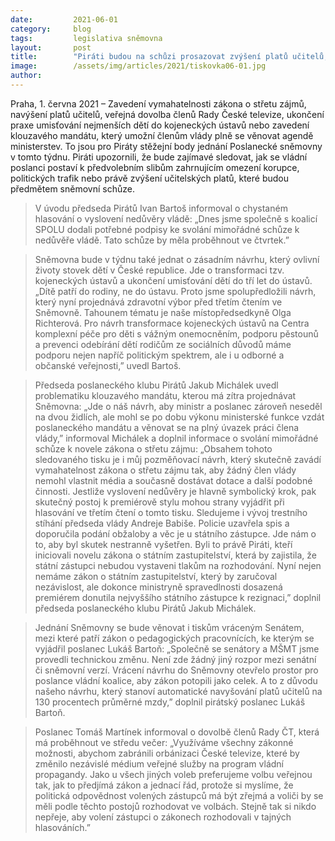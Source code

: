 ```yaml
---
date:         2021-06-01
category:     blog
tags:         legislativa sněmovna
layout:       post
title:        "Piráti budou na schůzi prosazovat zvýšení platů učitelů, vymahatelnost zákona o střetu zájmů a konec umisťování nejmenších dětí do kojeneckých ústavů"
image:        /assets/img/articles/2021/tiskovka06-01.jpg
author:       
---
```

 
 

Praha, 1. června 2021 – Zavedení vymahatelnosti zákona o střetu zájmů, navýšení platů učitelů, veřejná dovolba členů Rady České televize, ukončení praxe umisťování nejmenších dětí do kojeneckých ústavů nebo zavedení klouzavého mandátu, který umožní členům vlády plně se věnovat agendě ministerstev. To jsou pro Piráty stěžejní body jednání Poslanecké sněmovny v tomto týdnu. Piráti upozornili, že bude zajímavé sledovat, jak se vládní poslanci postaví k předvolebním slibům zahrnujícím omezení korupce, politických trafik nebo právě zvýšení učitelských platů, které budou předmětem sněmovní schůze. 

> V úvodu předseda Pirátů Ivan Bartoš informoval o chystaném hlasování o vyslovení nedůvěry vládě: „Dnes jsme společně s koalicí SPOLU dodali potřebné podpisy ke svolání mimořádné schůze k nedůvěře vládě. Tato schůze by měla proběhnout ve čtvrtek.”

> Sněmovna bude v týdnu také jednat o zásadním návrhu, který ovlivní životy stovek dětí v České republice. Jde o transformaci tzv. kojeneckých ústavů a ukončení umisťování dětí do tří let do ústavů. „Dítě patří do rodiny, ne do ústavu. Proto jsme spolupředložili návrh, který nyní projednává zdravotní výbor před třetím čtením ve Sněmovně. Tahounem tématu je naše místopředsedkyně Olga Richterová. Pro návrh transformace kojeneckých ústavů na Centra komplexní péče pro děti s vážným onemocněním, podporu pěstounů a prevenci odebírání dětí rodičům ze sociálních důvodů máme podporu nejen napříč politickým spektrem, ale i u odborné a občanské veřejnosti,” uvedl Bartoš.

> Předseda poslaneckého klubu Pirátů Jakub Michálek uvedl problematiku klouzavého mandátu, kterou má zítra projednávat Sněmovna: „Jde o náš návrh, aby ministr a poslanec zároveň neseděl na dvou židlích, ale mohl se po dobu výkonu ministerské funkce vzdát poslaneckého mandátu a věnovat se na plný úvazek práci člena vlády,” informoval Michálek a doplnil informace o svolání mimořádné schůze k novele zákona o střetu zájmu: „Obsahem tohoto sledovaného tisku je i můj pozměňovací návrh, který skutečně zavádí vymahatelnost zákona o střetu zájmu tak, aby žádný člen vlády nemohl vlastnit média a současně dostávat dotace a další podobné činnosti. Jestliže vyslovení nedůvěry je hlavně symbolický krok, pak skutečný postoj k premiérově stylu mohou strany vyjádřit při hlasování ve třetím čtení o tomto tisku. Sledujeme i vývoj trestního stíhání předseda vlády Andreje Babiše. Policie uzavřela spis a doporučila podání obžaloby a věc je u státního zástupce. Jde nám o to, aby byl skutek nestranně vyšetřen. Byli to právě Piráti, kteří iniciovali novelu zákona o státním zastupitelství, která by zajistila, že státní zástupci nebudou vystaveni tlakům na rozhodování. Nyní nejen nemáme zákon o státním zastupitelství, který by zaručoval nezávislost, ale dokonce ministryně spravedlnosti dosazená premiérem donutila nejvyššího státního zástupce k rezignaci,” doplnil předseda poslaneckého klubu Pirátů Jakub Michálek.

> Jednání Sněmovny se bude věnovat i tiskům vráceným Senátem, mezi které patří zákon o pedagogických pracovnících, ke kterým se vyjádřil poslanec Lukáš Bartoň: „Společně se senátory a MŠMT jsme provedli technickou změnu. Není zde žádný jiný rozpor mezi senátní či sněmovní verzí. Vrácení návrhu do Sněmovny otevřelo prostor pro poslance vládní koalice, aby zákon potopili jako celek. A to z důvodu našeho návrhu, který stanoví automatické navyšování platů učitelů na 130 procentech průměrné mzdy,” doplnil pirátský poslanec Lukáš Bartoň.

> Poslanec Tomáš Martínek informoval o dovolbě členů Rady ČT, která má proběhnout ve středu večer: „Využíváme všechny zákonné možnosti, abychom zabránili orbánizaci České televize, které by změnilo nezávislé médium veřejné služby na program vládní propagandy. Jako u všech jiných voleb preferujeme volbu veřejnou tak, jak to předjímá zákon a jednací řád, protože si myslíme, že politická odpovědnost volených zástupců má být zřejmá a voliči by se měli podle těchto postojů rozhodovat ve volbách. Stejně tak si nikdo nepřeje, aby volení zástupci o zákonech rozhodovali v tajných hlasováních.”
